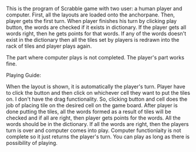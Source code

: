 This is the program of Scrabble game with two user: a human player 
and computer.
First, all the layouts are loaded onto the anchorpane.
Then, player gets the first turn. When player finishes his
turn by clicking play button, the words are checked if it 
exists in dictionary. If the player gets all words right, then 
he gets points for that words. If any of the words doesn't 
exist in the dictionary then all the tiles set by players
is redrawn into the rack of tiles and player plays again.

The part where computer plays is not completed. The player's part
works fine.

Playing Guide:

When the layout is shown, it is automatically the player's turn. Player have
to click the button and then click on whichever cell they want
to put the tiles on. I don't have the drag functionality. So, clicking button and cell
does the job of placing tile on the desired cell on the game board.
After player is done putting the tiles, all the words formed as a
result of tiles will be checked and if all are right, then player gets
points for the words. All the words should be in the dictionary. If all the
words are right, then the players turn is over and computer comes into play. Computer functionlaity is 
not complete so it just returns the player's turn. You can play as long as there is possibility of playing.